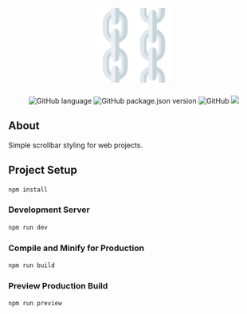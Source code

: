 <h1 align="center">
  <br>
  <a href="https://scrollchain.vercel.app"><img src="public/logo.png" alt="scrollchain" width="150"></a>
  <br>
</h1>

<p align="center">
  <img alt="GitHub language" src="https://img.shields.io/github/languages/top/Justinkarso/scrollchain">
  <img alt="GitHub package.json version" src="https://img.shields.io/github/package-json/v/Justinkarso/scrollchain">
  <img alt="GitHub" src="https://img.shields.io/github/license/justinkarso/scrollchain">
  <img src="https://therealsujitk-vercel-badge.vercel.app/?app=scrollchain" />
</p>

## About

Simple scrollbar styling for web projects.

## Project Setup

```sh
npm install
```

### Development Server

```sh
npm run dev
```

### Compile and Minify for Production

```sh
npm run build
```

### Preview Production Build

```sh
npm run preview
```
